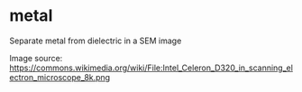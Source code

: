 # metal
Separate metal from dielectric in a SEM image

Image source: https://commons.wikimedia.org/wiki/File:Intel_Celeron_D320_in_scanning_electron_microscope_8k.png
